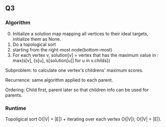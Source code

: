 ## Q3

### Algorithm

0. Initialize a solution map mapping all vertices to their ideal targets, initialize them as None.
1. Do a topological sort
2. starting from the right-most node(bottom-most)
3. For each vertex v, solution[v] = vertex that has the maximum value in : max(s[v], {s[u], s[solution[u]] for u in v.childs})

Subproblem: to calculate one vertex's childrens' maximum scores.

Recurrence: same algorithm applied to each parent.

Ordering: Child first, parent later so that children info can be used for parents.


### Runtime

Topoligical sort O(|V| + |E|) + iterating over each vertex O(|V|); O(|V| + |E|).